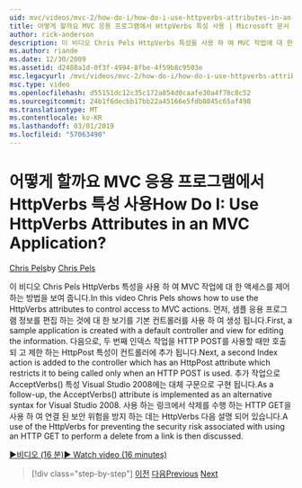 ```yaml
---
uid: mvc/videos/mvc-2/how-do-i/how-do-i-use-httpverbs-attributes-in-an-mvc-application
title: 어떻게 할까요 MVC 응용 프로그램에서 HttpVerbs 특성 사용 | Microsoft 문서
author: rick-anderson
description: 이 비디오 Chris Pels HttpVerbs 특성을 사용 하 여 MVC 작업에 대 한 액세스를 제어 하는 방법을 보여 줍니다. 먼저, 샘플 응용 프로그램을 기본 공동을 사용 하 여 생성 됩니다...
ms.author: riande
ms.date: 12/30/2009
ms.assetid: d2488a1d-0f3f-4994-8fbe-4f59b8c9503e
msc.legacyurl: /mvc/videos/mvc-2/how-do-i/how-do-i-use-httpverbs-attributes-in-an-mvc-application
msc.type: video
ms.openlocfilehash: d55151dc12c35c172a854d0caafe30a4f70c8c52
ms.sourcegitcommit: 24b1f6decbb17bb22a45166e5fdb0845c65af498
ms.translationtype: MT
ms.contentlocale: ko-KR
ms.lasthandoff: 03/01/2019
ms.locfileid: "57063490"
---
```

<a name="how-do-i-use-httpverbs-attributes-in-an-mvc-application"></a><span data-ttu-id="4e7cd-105">어떻게 할까요 MVC 응용 프로그램에서 HttpVerbs 특성 사용</span><span class="sxs-lookup"><span data-stu-id="4e7cd-105">How Do I: Use HttpVerbs Attributes in an MVC Application?</span></span>
====================
<span data-ttu-id="4e7cd-106">[Chris Pels](https://twitter.com/chrispels)</span><span class="sxs-lookup"><span data-stu-id="4e7cd-106">by [Chris Pels](https://twitter.com/chrispels)</span></span>

<span data-ttu-id="4e7cd-107">이 비디오 Chris Pels HttpVerbs 특성을 사용 하 여 MVC 작업에 대 한 액세스를 제어 하는 방법을 보여 줍니다.</span><span class="sxs-lookup"><span data-stu-id="4e7cd-107">In this video Chris Pels shows how to use the HttpVerbs attributes to control access to MVC actions.</span></span> <span data-ttu-id="4e7cd-108">먼저, 샘플 응용 프로그램 정보를 편집 하는 것에 대 한 보기를 기본 컨트롤러를 사용 하 여 생성 됩니다.</span><span class="sxs-lookup"><span data-stu-id="4e7cd-108">First, a sample application is created with a default controller and view for editing the information.</span></span> <span data-ttu-id="4e7cd-109">다음으로, 두 번째 인덱스 작업을 HTTP POST를 사용할 때만 호출 되 고 제한 하는 HttpPost 특성이 컨트롤러에 추가 됩니다.</span><span class="sxs-lookup"><span data-stu-id="4e7cd-109">Next, a second Index action is added to the controller which has an HttpPost attribute which restricts it to being called only when an HTTP POST is used.</span></span> <span data-ttu-id="4e7cd-110">추가 작업으로 AcceptVerbs() 특성 Visual Studio 2008에는 대체 구문으로 구현 됩니다.</span><span class="sxs-lookup"><span data-stu-id="4e7cd-110">As a follow-up, the AcceptVerbs() attribute is implemented as an alternative syntax for Visual Studio 2008.</span></span> <span data-ttu-id="4e7cd-111">사용 하는 링크에서 삭제를 수행 하는 HTTP GET을 사용 하 여 연결 된 보안 위험을 방지 하는 데는 HttpVerbs 다음 설명 되어 있습니다.</span><span class="sxs-lookup"><span data-stu-id="4e7cd-111">A use of the HttpVerbs for preventing the security risk associated with using an HTTP GET to perform a delete from a link is then discussed.</span></span>

[<span data-ttu-id="4e7cd-112">&#9654;비디오 (16 분)</span><span class="sxs-lookup"><span data-stu-id="4e7cd-112">&#9654; Watch video (16 minutes)</span></span>](https://channel9.msdn.com/Blogs/ASP-NET-Site-Videos/how-do-i-use-httpverbs-attributes-in-an-mvc-application)

> [!div class="step-by-step"]
> <span data-ttu-id="4e7cd-113">[이전](how-do-i-work-with-model-binders-in-an-mvc-application.md)
> [다음](mvc2-html-encoding.md)</span><span class="sxs-lookup"><span data-stu-id="4e7cd-113">[Previous](how-do-i-work-with-model-binders-in-an-mvc-application.md)
[Next](mvc2-html-encoding.md)</span></span>
